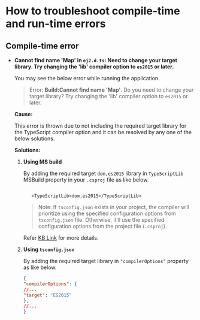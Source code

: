 # How to troubleshoot compile-time and run-time errors

## Compile-time error

* **Cannot find name 'Map' in `ej2.d.ts`: Need to change your target library. Try changing the 'lib' compiler option to `es2015` or later.**

    You may see the below error while running the application.

     > Error: **Build:Cannot find name 'Map'**. Do you need to change your target library? Try changing the 'lib' compiler option to `es2015` or later.

  **Cause:**

    This error is thrown due to not including the required target library for the TypeScript compiler option and it can be resolved by any one of the below solutions.

  **Solutions:**

    1. **Using MS build**

        By adding the required target `dom,es2015` library in `TypeScriptLib` MSBuild property in your `.csproj` file as like below.

         ```csproj

            <TypeScriptLib>dom,es2015</TypeScriptLib>
        ```

        > Note: If `tsconfig.json` exists in your project, the compiler will prioritize using the specified configuration options from `tsconfig.json` file. Otherwise, it’ll use the specified configuration options from the project file (`.csproj`).

        Refer [KB Link](https://www.syncfusion.com/kb/10136/typescript-library-upgrade-in-asp-net-mvc-project) for more details.

    2. **Using `tsconfig.json`**

        By adding the required target library in `"compilerOptions"` property as like below.

        ```json
        {
        "compilerOptions": {  
        //...  
        "target": "ES2015"  
        },  
        //...  
        }
        ```
